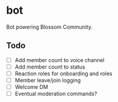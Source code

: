 # bot

Bot powering Blossom Community.

## Todo

- [ ] Add member count to voice channel
- [ ] Add member count to status
- [ ] Reaction roles for onboarding and roles
- [ ] Member leave/join logging
- [ ] Welcome DM
- [ ] Eventual moderation commands?
